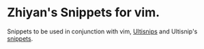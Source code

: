 # Zhiyan's Snippets for vim.

Snippets to be used in conjunction with vim, [Ultisnips](https://github.com/SirVer/ultisnips) and Ultisnip's [snippets](https://github.com/honza/vim-snippets).
